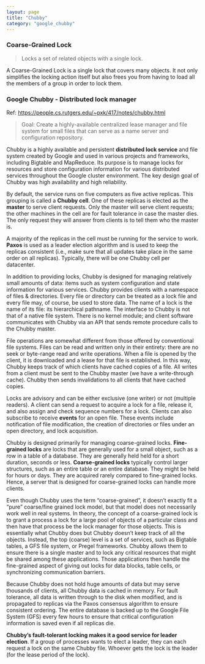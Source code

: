 ```yaml
---
layout: page
title: "Chubby"
category: "google_chubby"
---
```


### Coarse-Grained Lock
> Locks a set of related objects with a single lock.

A Coarse-Grained Lock is a single lock that covers many objects. It not only simplifies the locking action itself but also frees you from having to load all the members of a group in order to lock them.

### Google Chubby - Distributed lock manager

Ref: https://people.cs.rutgers.edu/~pxk/417/notes/chubby.html


> Goal: Create a highly-available centralized lease manager and file system for small files that can 
serve as a name server and configuration repository.

Chubby is a highly available and persistent **distributed lock service** and file system created by Google and used in various projects and frameworks, including Bigtable and MapReduce. Its purpose is to manage locks for resources and store configuration information for various distributed services throughout the Google cluster environment. The key design goal of Chubby was high availability and high reliability.

By default, the service runs on five computers as five active replicas. This grouping is called a **Chubby cell**. One of these replicas is elected as the **master** to serve client requests. Only the master will serve client requests; the other machines in the cell are for fault tolerance in case the master dies. The only request they will answer from clients is to tell them who the master is.

A majority of the replicas in the cell must be running for the service to work. **Paxos** is used as a leader election algorithm and is used to keep the replicas consistent (i.e., make sure that all updates take place in the same order on all replicas). Typically, there will be one Chubby cell per datacenter.

In addition to providing locks, Chubby is designed for managing relatively small amounts of data: items such as system configuration and state information for various services. Chubby provides clients with a namespace of files & directories. Every file or directory can be treated as a lock file and every file may, of course, be used to store data. The name of a lock is the name of its file: its hierarchical pathname. The interface to Chubby is not that of a native file system. There is no kernel module; and client software communicates with Chubby via an API that sends remote procedure calls to the Chubby master.

File operations are somewhat different from those offered by conventional file systems. Files can be read and written only in their entirety: there are no seek or byte-range read and write operations. When a file is opened by the client, it is downloaded and a lease for that file is established. In this way, Chubby keeps track of which clients have cached copies of a file. All writes from a client must be sent to the Chubby master (we have a write-through cache). Chubby then sends invalidations to all clients that have cached copies.

Locks are advisory and can be either exclusive (one writer) or not (multiple readers). A client can send a request to acquire a lock for a file, release it, and also assign and check sequence numbers for a lock. Clients can also subscribe to receive **events** for an open file. These events include notification of file modification, the creation of directories or files under an open directory, and lock acquisition.

Chubby is designed primarily for managing coarse-grained locks. **Fine-grained locks** are locks that are generally used for a small object, such as a row in a table of a database. They are generally held held for a short duration, seconds or less. **Coarse-grained locks** typically control larger structures, such as an entire table or an entire database. They might be held for hours or days. They are acquired rarely compared to fine-grained locks. Hence, a server that is designed for coarse-grained locks can handle more clients.

Even though Chubby uses the term “coarse-grained”, it doesn’t exactly fit a “pure” coarse/fine grained lock model, but that model does not necessarily work well in real systems. In theory, the concept of a coarse-grained lock is to grant a process a lock for a large pool of objects of a particular class and then have that process be the lock manager for those objects. This is essentially what Chubby does but Chubby doesn’t keep track of all the objects. Instead, the top (coarse) level is a set of services, such as Bigtable tables, a GFS file system, or Pregel frameworks. Chubby allows them to ensure there is a single master and to lock any critical resources that might be shared among these applications. Those applications then handle the fine-grained aspect of giving out locks for data blocks, table cells, or synchronizing communication barriers.

Because Chubby does not hold huge amounts of data but may serve thousands of clients, all Chubby data is cached in memory. For fault tolerance, all data is written through to the disk when modified, and is propagated to replicas via the Paxos consensus algorithm to ensure consistent ordering. The entire database is backed up to the Google File System (GFS) every few hours to ensure that critical configuration information is saved even if all replicas die.

**Chubby’s fault-tolerant locking makes it a good service for leader election**. If a group of processes wants to elect a leader, they can each request a lock on the same Chubby file. Whoever gets the lock is the leader (for the lease period of the lock).
